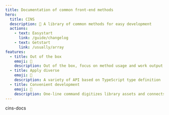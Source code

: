 ```yaml
---
title: Documentation of common front-end methods
hero:
  title: CINS
  description: 📖 A library of common methods for easy development
  actions:
    - text: Easystart
      link: /guide/changelog
    - text: Getstart
      link: /usually/array
features:
  - title: Out of the box
    emoji: 💎
    description: Out of the box, focus on method usage and work output
  - title: Apply diverse
    emoji: 🌈
    description: A variety of API based on TypeScript type definition
  - title: Convenient development
    emoji: 🚀
    description: One-line command digitizes library assets and connects them with downstream productivity tools
---
```


cins-docs
